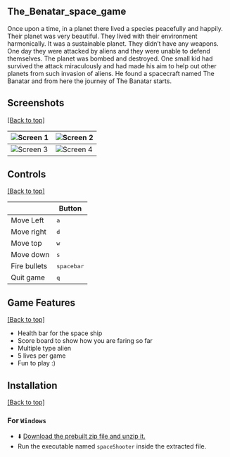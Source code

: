 ## The_Benatar_space_game

Once upon a time, in a planet there lived a species peacefully and happily. Their planet was very beautiful. They lived with their environment harmonically. It was a sustainable planet. They didn’t have any weapons. One day they were attacked by aliens and they were unable to defend themselves. The planet was bombed and destroyed. One small kid had survived the attack miraculously and had made his aim to help out other planets from such invasion of aliens. He found a spacecraft named The Banatar and from here the journey of The Banatar starts.

## Screenshots

[[Back to top]](https://github.com/Devesh-code/The-Benatar-space-game#The_Benatar_space_game)

| ![Screen 1](http://i.imgur.com/3MzfmbT.jpg) | ![Screen 2](http://i.imgur.com/4OgIByR.png) |
|---------------------------------------------|---------------------------------------------|
| ![Screen 3](http://i.imgur.com/PFQJjE8.png) | ![Screen 4](http://i.imgur.com/lV4aIur.png) |

## Controls

[[Back to top]](https://github.com/Devesh-code/The-Benatar-space-game#The_Benatar_space_game)

|              | Button              |
|--------------|---------------------|
| Move Left    | <kbd>a</kbd>     |
| Move right   | <kbd>d</kbd>    |
| Move top     | <kbd>w</kbd>    |
| Move down    | <kbd>s</kbd>    |
| Fire bullets | <kbd>spacebar</kbd> |
| Quit game    | <kbd>q</kbd>      |

## Game Features

[[Back to top]](https://github.com/Devesh-code/The-Benatar-space-game#The_Benatar_space_game)

- Health bar for the space ship
- Score board to show how you are faring so far
- Multiple type alien 
- 5 lives per game
- Fun to play :)

## Installation

[[Back to top]](https://github.com/Devesh-code/The-Benatar-space-game#The_Benatar_space_game)

### For `Windows`

- :arrow_down: [Download the prebuilt zip file and unzip it.](https://github.com/Devesh-code/The-Benatar-space-game/archive/refs/heads/main.zip)
- Run the executable named `spaceShooter` inside the extracted file.
